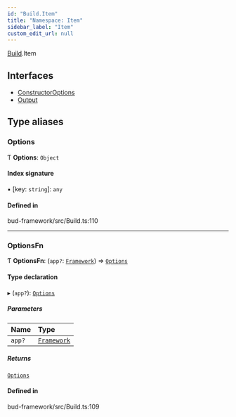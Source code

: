 ```yaml
---
id: "Build.Item"
title: "Namespace: Item"
sidebar_label: "Item"
custom_edit_url: null
---
```


[Build](Build.md).Item

## Interfaces

- [ConstructorOptions](../interfaces/Build.Item.ConstructorOptions.md)
- [Output](../interfaces/Build.Item.Output.md)

## Type aliases

### Options

Ƭ **Options**: `Object`

#### Index signature

▪ [key: `string`]: `any`

#### Defined in

bud-framework/src/Build.ts:110

___

### OptionsFn

Ƭ **OptionsFn**: (`app?`: [`Framework`](../classes/Framework.md)) => [`Options`](Build.Item.md#options)

#### Type declaration

▸ (`app?`): [`Options`](Build.Item.md#options)

##### Parameters

| Name | Type |
| :------ | :------ |
| `app?` | [`Framework`](../classes/Framework.md) |

##### Returns

[`Options`](Build.Item.md#options)

#### Defined in

bud-framework/src/Build.ts:109
